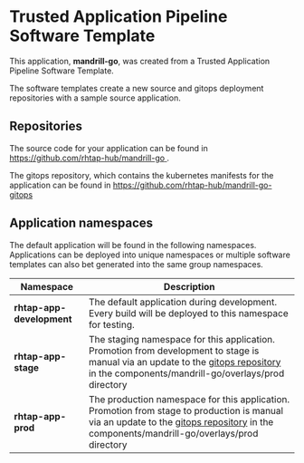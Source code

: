 # Trusted Application Pipeline Software Template

This application, **mandrill-go**, was created from a Trusted Application Pipeline Software Template.

The software templates create a new source and gitops deployment repositories with a sample source application. 

## Repositories

The source code for your application can be found in [https://github.com/rhtap-hub/mandrill-go ](https://github.com/rhtap-hub/mandrill-go ).
 
The gitops repository, which contains the kubernetes manifests for the application can be found in 
[https://github.com/rhtap-hub/mandrill-go-gitops ](https://github.com/rhtap-hub/mandrill-go-gitops ) 

## Application namespaces 

The default application will be found in the following namespaces. Applications can be deployed into unique namespaces or multiple software templates can also bet generated into the same group namespaces.  

|  Namespace   |  Description   |  
| -------- | -------- |   
| **rhtap-app-development** | The default application during development. Every build will be deployed to this namespace for testing. | 
| **rhtap-app-stage** | The staging namespace for this application. Promotion from development to stage is manual via an update to the [gitops repository](https://github.com/rhtap-hub/mandrill-go-gitops ) in the components/mandrill-go/overlays/prod directory |  
| **rhtap-app-prod** | The production namespace for this application. Promotion from stage to production is manual via an update to the [gitops repository](https://github.com/rhtap-hub/mandrill-go-gitops ) in the components/mandrill-go/overlays/prod directory | 